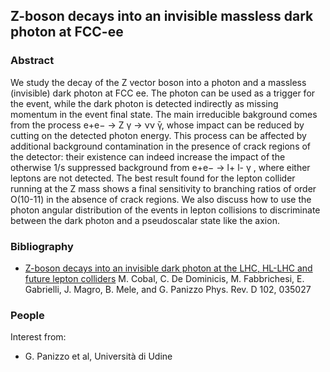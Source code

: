 ## Z-boson decays into an invisible massless dark photon at FCC-ee

### Abstract

We study the decay of the Z vector boson into a photon and a massless (invisible) dark photon at FCC ee. 
The photon can be used as a trigger for the event, while the dark photon is detected indirectly as missing momentum in the event final state.
The main irreducible bakground comes from the process e+e− → Z γ → νν ̄γ, whose impact can be reduced by cutting on the detected photon energy.
This process can be affected by additional background contamination in the presence of crack regions of the detector: their existence can indeed 
increase the impact of the otherwise 1/s suppressed background from e+e− → l+ l-  γ , where either leptons are not detected. 
The best result found for the lepton collider running at the Z mass shows a final sensitivity to branching ratios of order O(10-11) in the absence of crack regions. 
We also discuss how to use the photon angular distribution of the events in lepton collisions to discriminate between the dark photon and a pseudoscalar state like the axion.

### Bibliography

- [Z-boson decays into an invisible dark photon at the LHC, HL-LHC and future lepton colliders](https://journals.aps.org/prd/abstract/10.1103/PhysRevD.102.035027) M. Cobal, C. De Dominicis, M. Fabbrichesi, E. Gabrielli, J. Magro, B. Mele, and G. Panizzo
Phys. Rev. D 102, 035027 


### People

Interest from:
- G. Panizzo et al, Università di Udine
